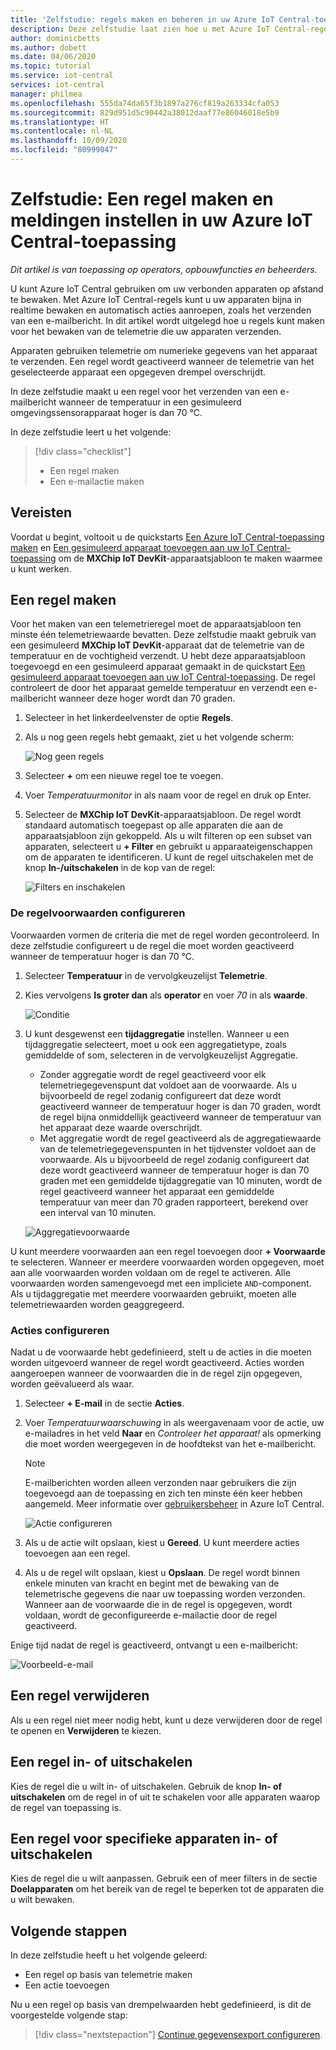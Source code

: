 ```yaml
---
title: 'Zelfstudie: regels maken en beheren in uw Azure IoT Central-toepassing'
description: Deze zelfstudie laat zien hoe u met Azure IoT Central-regels uw apparaten bijna in realtime kunt bewaken en automatisch acties kunt aanroepen, zoals het verzenden van een e-mailbericht wanneer de regel wordt geactiveerd.
author: dominicbetts
ms.author: dobett
ms.date: 04/06/2020
ms.topic: tutorial
ms.service: iot-central
services: iot-central
manager: philmea
ms.openlocfilehash: 555da74da65f3b1897a276cf819a263334cfa053
ms.sourcegitcommit: 829d951d5c90442a38012daaf77e86046018e5b9
ms.translationtype: HT
ms.contentlocale: nl-NL
ms.lasthandoff: 10/09/2020
ms.locfileid: "80999047"
---
```

# <a name="tutorial-create-a-rule-and-set-up-notifications-in-your-azure-iot-central-application"></a>Zelfstudie: Een regel maken en meldingen instellen in uw Azure IoT Central-toepassing

*Dit artikel is van toepassing op operators, opbouwfuncties en beheerders.*

U kunt Azure IoT Central gebruiken om uw verbonden apparaten op afstand te bewaken. Met Azure IoT Central-regels kunt u uw apparaten bijna in realtime bewaken en automatisch acties aanroepen, zoals het verzenden van een e-mailbericht. In dit artikel wordt uitgelegd hoe u regels kunt maken voor het bewaken van de telemetrie die uw apparaten verzenden.

Apparaten gebruiken telemetrie om numerieke gegevens van het apparaat te verzenden. Een regel wordt geactiveerd wanneer de telemetrie van het geselecteerde apparaat een opgegeven drempel overschrijdt.

In deze zelfstudie maakt u een regel voor het verzenden van een e-mailbericht wanneer de temperatuur in een gesimuleerd omgevingssensorapparaat hoger is dan 70 &deg;C.

In deze zelfstudie leert u het volgende:

> [!div class="checklist"]
>
> * Een regel maken
> * Een e-mailactie maken

## <a name="prerequisites"></a>Vereisten

Voordat u begint, voltooit u de quickstarts [Een Azure IoT Central-toepassing maken](./quick-deploy-iot-central.md) en [Een gesimuleerd apparaat toevoegen aan uw IoT Central-toepassing](./quick-create-simulated-device.md) om de **MXChip IoT DevKit**-apparaatsjabloon te maken waarmee u kunt werken.

## <a name="create-a-rule"></a>Een regel maken

Voor het maken van een telemetrieregel moet de apparaatsjabloon ten minste één telemetriewaarde bevatten. Deze zelfstudie maakt gebruik van een gesimuleerd **MXChip IoT DevKit**-apparaat dat de telemetrie van de temperatuur en de vochtigheid verzendt. U hebt deze apparaatsjabloon toegevoegd en een gesimuleerd apparaat gemaakt in de quickstart [Een gesimuleerd apparaat toevoegen aan uw IoT Central-toepassing](./quick-create-simulated-device.md). De regel controleert de door het apparaat gemelde temperatuur en verzendt een e-mailbericht wanneer deze hoger wordt dan 70 graden.

1. Selecteer in het linkerdeelvenster de optie **Regels**.

1. Als u nog geen regels hebt gemaakt, ziet u het volgende scherm:

    ![Nog geen regels](media/tutorial-create-telemetry-rules/rules-landing-page1.png)

1. Selecteer **+** om een nieuwe regel toe te voegen.

1. Voer _Temperatuurmonitor_ in als naam voor de regel en druk op Enter.

1. Selecteer de **MXChip IoT DevKit**-apparaatsjabloon. De regel wordt standaard automatisch toegepast op alle apparaten die aan de apparaatsjabloon zijn gekoppeld. Als u wilt filteren op een subset van apparaten, selecteert u **+ Filter** en gebruikt u apparaateigenschappen om de apparaten te identificeren. U kunt de regel uitschakelen met de knop **In-/uitschakelen** in de kop van de regel:

    ![Filters en inschakelen](media/tutorial-create-telemetry-rules/device-filters.png)

### <a name="configure-the-rule-conditions"></a>De regelvoorwaarden configureren

Voorwaarden vormen de criteria die met de regel worden gecontroleerd. In deze zelfstudie configureert u de regel die moet worden geactiveerd wanneer de temperatuur hoger is dan 70 &deg;C.

1. Selecteer **Temperatuur** in de vervolgkeuzelijst **Telemetrie**.

1. Kies vervolgens **Is groter dan** als **operator** en voer _70_ in als **waarde**.

    ![Conditie](media/tutorial-create-telemetry-rules/condition-filled-out1.png)

1. U kunt desgewenst een **tijdaggregatie** instellen. Wanneer u een tijdaggregatie selecteert, moet u ook een aggregatietype, zoals gemiddelde of som, selecteren in de vervolgkeuzelijst Aggregatie.

    * Zonder aggregatie wordt de regel geactiveerd voor elk telemetriegegevenspunt dat voldoet aan de voorwaarde. Als u bijvoorbeeld de regel zodanig configureert dat deze wordt geactiveerd wanneer de temperatuur hoger is dan 70 graden, wordt de regel bijna onmiddellijk geactiveerd wanneer de temperatuur van het apparaat deze waarde overschrijdt.
    * Met aggregatie wordt de regel geactiveerd als de aggregatiewaarde van de telemetriegegevenspunten in het tijdvenster voldoet aan de voorwaarde. Als u bijvoorbeeld de regel zodanig configureert dat deze wordt geactiveerd wanneer de temperatuur hoger is dan 70 graden met een gemiddelde tijdaggregatie van 10 minuten, wordt de regel geactiveerd wanneer het apparaat een gemiddelde temperatuur van meer dan 70 graden rapporteert, berekend over een interval van 10 minuten.

     ![Aggregatievoorwaarde](media/tutorial-create-telemetry-rules/aggregate-condition-filled-out1.png)

U kunt meerdere voorwaarden aan een regel toevoegen door **+ Voorwaarde** te selecteren. Wanneer er meerdere voorwaarden worden opgegeven, moet aan alle voorwaarden worden voldaan om de regel te activeren. Alle voorwaarden worden samengevoegd met een impliciete `AND`-component. Als u tijdaggregatie met meerdere voorwaarden gebruikt, moeten alle telemetriewaarden worden geaggregeerd.

### <a name="configure-actions"></a>Acties configureren

Nadat u de voorwaarde hebt gedefinieerd, stelt u de acties in die moeten worden uitgevoerd wanneer de regel wordt geactiveerd. Acties worden aangeroepen wanneer de voorwaarden die in de regel zijn opgegeven, worden geëvalueerd als waar.

1. Selecteer **+ E-mail** in de sectie **Acties**.

1. Voer _Temperatuurwaarschuwing_ in als weergavenaam voor de actie, uw e-mailadres in het veld **Naar** en _Controleer het apparaat!_ als opmerking die moet worden weergegeven in de hoofdtekst van het e-mailbericht.

    > [!NOTE]
    > E-mailberichten worden alleen verzonden naar gebruikers die zijn toegevoegd aan de toepassing en zich ten minste één keer hebben aangemeld. Meer informatie over [gebruikersbeheer](howto-administer.md) in Azure IoT Central.

   ![Actie configureren](media/tutorial-create-telemetry-rules/configure-action1.png)

1. Als u de actie wilt opslaan, kiest u **Gereed**. U kunt meerdere acties toevoegen aan een regel.

1. Als u de regel wilt opslaan, kiest u **Opslaan**. De regel wordt binnen enkele minuten van kracht en begint met de bewaking van de telemetrische gegevens die naar uw toepassing worden verzonden. Wanneer aan de voorwaarde die in de regel is opgegeven, wordt voldaan, wordt de geconfigureerde e-mailactie door de regel geactiveerd.

Enige tijd nadat de regel is geactiveerd, ontvangt u een e-mailbericht:

![Voorbeeld-e-mail](media/tutorial-create-telemetry-rules/email.png)

## <a name="delete-a-rule"></a>Een regel verwijderen

Als u een regel niet meer nodig hebt, kunt u deze verwijderen door de regel te openen en **Verwijderen** te kiezen.

## <a name="enable-or-disable-a-rule"></a>Een regel in- of uitschakelen

Kies de regel die u wilt in- of uitschakelen. Gebruik de knop **In- of uitschakelen** om de regel in of uit te schakelen voor alle apparaten waarop de regel van toepassing is.

## <a name="enable-or-disable-a-rule-for-specific-devices"></a>Een regel voor specifieke apparaten in- of uitschakelen

Kies de regel die u wilt aanpassen. Gebruik een of meer filters in de sectie **Doelapparaten** om het bereik van de regel te beperken tot de apparaten die u wilt bewaken.

## <a name="next-steps"></a>Volgende stappen

In deze zelfstudie heeft u het volgende geleerd:

* Een regel op basis van telemetrie maken
* Een actie toevoegen

Nu u een regel op basis van drempelwaarden hebt gedefinieerd, is dit de voorgestelde volgende stap:

> [!div class="nextstepaction"]
> [Continue gegevensexport configureren](./howto-export-data.md).
